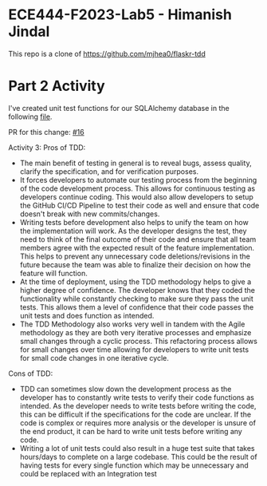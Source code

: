 # ECE444-F2023-Lab5 - Himanish Jindal
This repo is a clone of https://github.com/mjhea0/flaskr-tdd

# Part 2 Activity
I've created unit test functions for our SQLAlchemy database in the following [file](https://github.com/ECE444-2023Fall/project-1-web-application-design-group22-premium-potatoes/pull/16/files#diff-142d762c5d7485f2807b608479fd8a10bf78a58f598d85e4d2ada795c7d230c8).

PR for this change: [#16](https://github.com/ECE444-2023Fall/project-1-web-application-design-group22-premium-potatoes/pull/16)


Activity 3:
Pros of TDD:
- The main benefit of testing in general is to reveal bugs, assess quality, clarify the specification, and for verification purposes. 
- It forces developers to automate our testing process from the beginning of the code development process. This allows for continuous testing as developers continue coding. This would also allow developers to setup the GitHub CI/CD Pipeline to test their code as well and ensure that code doesn't break with new commits/changes.
- Writing tests before development also helps to unify the team on how the implementation will work. As the developer designs the test, they need to think of the final outcome of their code and ensure that all team members agree with the expected result of the feature implementation. This helps to prevent any unnecessary code deletions/revisions in the future because the team was able to finalize their decision on how the feature will function.
- At the time of deployment, using the TDD methodology helps to give a higher degree of confidence. The developer knows that they coded the functionality while constantly checking to make sure they pass the unit tests. This allows them a level of confidence that their code passes the unit tests and does function as intended.
- The TDD Methodology also works very well in tandem with the Agile methodology as they are both very iterative processes and emphasize small changes through a cyclic process. This refactoring process allows for small changes over time allowing for developers to write unit tests for small code changes in one iterative cycle.

Cons of TDD:
- TDD can sometimes slow down the development process as the developer has to constantly write tests to verify their code functions as intended. As the developer needs to write tests before writing the code, this can be difficult if the specifications for the code are unclear. If the code is complex or requires more analysis or the developer is unsure of the end product, it can be hard to write unit tests before writing any code.
- Writing a lot of unit tests could also result in a huge test suite that takes hours/days to complete on a large codebase. This could be the result of having tests for every single function which may be unnecessary and could be replaced with an Integration test
